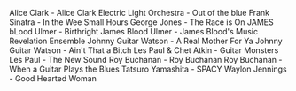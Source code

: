 Alice Clark - Alice Clark
Electric Light Orchestra - Out of the blue
Frank Sinatra - In the Wee Small Hours
George Jones - The Race is On
JAMES bLood Ulmer - Birthright
James Blood Ulmer - James Blood's Music Revelation Ensemble
Johnny Guitar Watson - A Real Mother For Ya
Johnny Guitar Watson - Ain't That a Bitch
Les Paul & Chet Atkin - Guitar Monsters
Les Paul - The New Sound
Roy Buchanan - Roy Buchanan
Roy Buchanan - When a Guitar Plays the Blues
Tatsuro Yamashita - SPACY
Waylon Jennings - Good Hearted Woman

